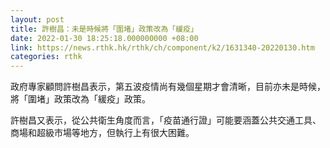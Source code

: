 ```yaml
---
layout: post
title: 許樹昌：未是時候將「圍堵」政策改為「緩疫」
date: 2022-01-30 18:25:18.000000000 +08:00
link: https://news.rthk.hk/rthk/ch/component/k2/1631340-20220130.htm
categories: rthk
---
```


政府專家顧問許樹昌表示，第五波疫情尚有幾個星期才會清晰，目前亦未是時候，將「圍堵」政策改為「緩疫」政策。

許樹昌又表示，從公共衛生角度而言，「疫苗通行證」可能要涵蓋公共交通工具、商場和超級市場等地方，但執行上有很大困難。
